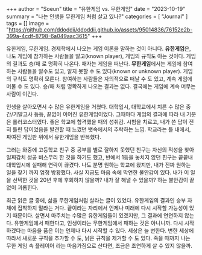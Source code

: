 +++
author = "Soeun"
title = "유한게임 vs. 무한게임"
date = "2023-10-19"
summary = "나는 인생을 무한게임 처럼 살고 있나?"
categories = [
    "Journal"
]
tags = []
image = "https://github.com/ddoddii/ddoddii.github.io/assets/95014836/76152e2b-399a-4cdf-8798-6a049aac3615"
+++

유한게임, 무한게임. 경제학에서 나오는 게임 이론을 말하는 것이 아니다. **유한게임**은, 나도 게임에 참가하는 사람들을 알고(known player), 게임의 규칙도 아는 것이다. 게임의 결과도 승/패 로 명확히 나온다. 패자는 게임을 떠난다. **무한게임**에서는 게임에 참여하는 사람들을 알수도 있고, 알지 못할 수 도 있다(known or unknown player). 게임의 규칙도 명확히 모른다. 참여하는 사람들은 자의적으로 떠날 수 도 있고, 계속 게임에 머물 수 도 있다. 승/패 처럼 명확하게 나오는 결과는 없다. 결국에는 게임에 계속 머무는 사람이 이긴다. 

인생을 살아오면서 수 많은 유한게임을 거쳤다. 대학입시, 대학교에서 치른 수 많은 중간/기말고사 등등, 끝없이 이어진 유한게임이었다. 그때마다 게임의 결과에 따라 내 기분은 롤러코스터였다. 좋은 학교에 합격했을 때의 성취감. 시험을 치르고, 내가 쓴 답이 전혀 틀린 답이었음을 발견할 때 느꼈던 뱃속에서의 추락하는 느낌. 학교라는 틀 내에서, 짜여진 게임판 위에서 유한게임을 반복했다.

그러는 와중에 고등학교 친구 중 공부를 별로 잘하지 못했던 친구는 자신의 적성을 찾아 일찌감치 성공 비스무리 한 것을 하기도 했고, 반에서 1등을 놓치지 않던 친구는 끝끝내 대학입시에 실패해 연락이 끊겼다. 나도 분명 원하는 학교에 왔지만, 내가 진짜 원하는 일을 찾기 까지 엄청 방황했다. 사실 지금도 마음 속에 막연한 불안감이 있다. 내가 이 일을 선택한 것을 20년 후에 후회하지 않을까? 내가 잘 해낼 수 있을까? 하는 불안감이 끝없이 괴롭힌다. 

최근 읽은 글 중에, 삶을 무한게임처럼 살라는 글이 있었다. 유한게임의 결과인 승부 자체에 집착하지 말라는 거다. 끝이라는 자리에서 언제나 미래에 다시 시작할 가능성이 있기 때문이다. 살면서 마주치는 수많은 유한게임들이 있겠지만, 그 결과에 연연하지 않는다. 유한게임에서 패한다고, 인생이라는 무한게임에서 패하는 것은 아니니까. 다시 시작하겠다는 마음을 품은 이는 언제나 다시 시작할 수 있다. 세상은 늘 변한다. 변한 세상에 따라서 새로운 규칙을 추가할 수 도, 낡은 규칙을 제거할 수 도 있다. 죽을 때까지 나는 무한 게임 속 플레이어 라는 마음가짐으로 산다면, 조금은 초연하게 살 수 있지 않을까. 